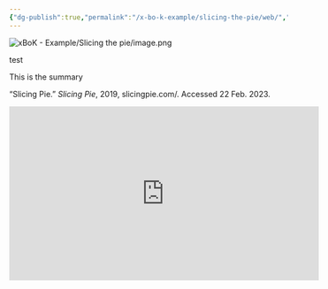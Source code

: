 ```yaml
---
{"dg-publish":true,"permalink":"/x-bo-k-example/slicing-the-pie/web/","noteIcon":"📄"}
---
```


![xBoK - Example/Slicing the pie/image.png](/img/user/xBoK%20-%20Example/Slicing%20the%20pie/image.png)

test


<div class="transclusion internal-embed is-loaded"><div class="markdown-embed">



This is the summary

</div></div>




<div class="transclusion internal-embed is-loaded"><div class="markdown-embed">



“Slicing Pie.” _Slicing Pie_, 2019, slicingpie.com/. Accessed 22 Feb. 2023.
‌

</div></div>



<div class="transclusion internal-embed is-loaded"><div class="markdown-embed">



<iframe width="560" height="315" src="https://www.youtube.com/embed/PlaroFn7sW8" title="YouTube video player" frameborder="0" allow="accelerometer; autoplay; clipboard-write; encrypted-media; gyroscope; picture-in-picture; web-share" allowfullscreen></iframe>


</div></div>
